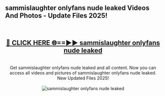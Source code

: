 <h2>sammislaughter onlyfans nude leaked Videos And Photos - Update Files 2025!</h2>
<br>
<div align="center">
<h2><a href="https://linkcuts.com/hfmhzwbr" rel="nofollow">🔴 CLICK HERE 🌐==►► sammislaughter onlyfans nude leaked</a></h2>
<br>
Get sammislaughter onlyfans nude leaked and all content. Now you can access all videos and pictures of sammislaughter onlyfans nude leaked. New Updated Files 2025!
<br>
<br>
<a href="https://linkcuts.com/hfmhzwbr" rel="nofollow" data-target="animated-image.originalLink"><img src="https://i.ibb.co.com/WyWwxjT/player-gif2.gif" alt="sammislaughter onlyfans nude leaked" style="max-width: 100%; display: inline-block;" data-target="animated-image.originalImage"></a>
</div>
<br>